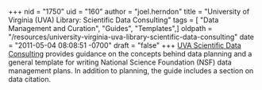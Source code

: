 +++
nid = "1750"
uid = "160"
author = "joel.herndon"
title = "University of Virginia (UVA) Library: Scientific Data Consulting"
tags = [ "Data Management and Curation", "Guides", "Templates",]
oldpath = "/resources/university-virginia-uva-library-scientific-data-consulting"
date = "2011-05-04 08:08:51 -0700"
draft = "false"
+++
[UVA Scientific Data
Consulting](http://www2.lib.virginia.edu/brown/data/ "UVA Scientific Data Consulting")
provides guidance on the concepts behind data planning and a general
template for writing National Science Foundation (NSF) data management
plans. In addition to planning, the guide includes a section on data
citation.
